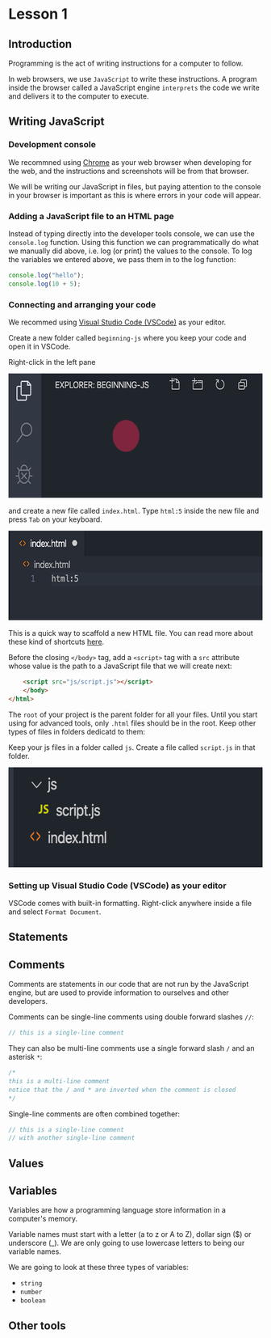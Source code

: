 # Lesson 1

## Introduction

Programming is the act of writing instructions for a computer to follow.

In web browsers, we use `JavaScript` to write these instructions. A program inside the browser called a JavaScript engine `interprets` the code we write and delivers it to the computer to execute.

## Writing JavaScript

### Development console

We recommned using [Chrome](https://www.google.com/chrome/) as your web browser when developing for the web, and the instructions and screenshots will be from that browser.

We will be writing our JavaScript in files, but paying attention to the console in your browser is important as this is where errors in your code will appear.

### Adding a JavaScript file to an HTML page

Instead of typing directly into the developer tools console, we can use the `console.log` function. Using this function we can programmatically do what we manually did above, i.e. log (or print) the values to the console. To log the variables we entered above, we pass them in to the log function:

```js
console.log("hello");
console.log(10 + 5);
```

### Connecting and arranging your code

We recommed using [Visual Studio Code (VSCode)](https://code.visualstudio.com/) as your editor.

Create a new folder called `beginning-js` where you keep your code and open it in VSCode.

Right-click in the left pane

<img src="images/vscode-pane.png" alt="VSCode pane" width="600" height="246" />

and create a new file called `index.html`. Type `html:5` inside the new file and press `Tab` on your keyboard.

<img src="images/html5.png" alt="html:5" width="600" height="177" />

This is a quick way to scaffold a new HTML file. You can read more about these kind of shortcuts [here](https://code.visualstudio.com/docs/editor/emmet).

Before the closing `</body>` tag, add a `<script>` tag with a `src` attribute whose value is the path to a JavaScript file that we will create next:

```html
    <script src="js/script.js"></script>
    </body>
</html>
```

The `root` of your project is the parent folder for all your files. Until you start using for advanced tools, only `.html` files should be in the root. Keep other types of files in folders dedicatd to them:

Keep your js files in a folder called `js`. Create a file called `script.js` in that folder.

<img src="images/file-arrangement.png" alt="File arrangement" width="600" height="198" />

### Setting up Visual Studio Code (VSCode) as your editor

VSCode comes with built-in formatting. Right-click anywhere inside a file and select `Format Document`.

## Statements

## Comments

Comments are statements in our code that are not run by the JavaScript engine, but are used to provide information to ourselves and other developers.

Comments can be single-line comments using double forward slashes `//`:

```js
// this is a single-line comment
```

They can also be multi-line comments use a single forward slash `/` and an asterisk `*`:

```js
/*
this is a multi-line comment
notice that the / and * are inverted when the comment is closed
*/
```

Single-line comments are often combined together:

```js
// this is a single-line comment
// with another single-line comment
```

## Values

## Variables

Variables are how a programming language store information in a computer's memory.

Variable names must start with a letter (a to z or A to Z), dollar sign (\$) or underscore (\_). We are only going to use lowercase letters to being our variable names.

We are going to look at these three types of variables:

-   `string`
-   `number`
-   `boolean`

## Other tools
